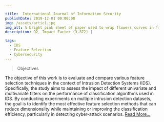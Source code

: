 ```yaml
---

title:  International Journal of Information Security
publishDate: 2019-12-01 00:00:00
img: /assets/artic1.jpg
img_alt: A bright pink sheet of paper used to wrap flowers curves in front of rich blue background
description: Q2, Impact Factor (3.872) |

tags:
  - IDS
  - Feature Selection
  - Cybersecurity
---
```

> Objectives
<p class="socials">
		The objective of this work is to evaluate and compare various feature selection techniques in the context of Intrusion Detection Systems (IDS). Specifically, the study aims to assess the impact of different univariate and multivariate filters on the performance of classification algorithms used in IDS. By conducting experiments on multiple intrusion detection datasets, the goal is to identify the most effective feature selection methods that can reduce dimensionality while maintaining or improving the classification efficiency, particularly in detecting cyber-attack scenarios. <a href="https://link.springer.com/article/10.1007/s10207-023-00767-y"> Read More...</a>